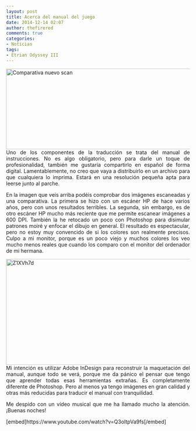 ```yaml
---
layout: post
title: Acerca del manual del juego
date: 2014-12-14 02:07
author: thefirered
comments: true
categories: 
- Noticias
tags:
- Etrian Odyssey III
---
```

<p style="text-align:justify;"><a href="https://eo3es.files.wordpress.com/2014/12/comparativa-nuevo-scan.png"><img class="aligncenter wp-image-167 size-large" src="https://eo3es.files.wordpress.com/2014/12/comparativa-nuevo-scan.png?w=660" alt="Comparativa nuevo scan" width="660" height="220" /></a>Uno de los componentes de la traducción se trata del manual de instrucciones. No es algo obligatorio, pero para darle un toque de profesionalidad, también me gustaría compartirlo en español de forma digital. Lamentablemente, no creo que vaya a distribuirlo en un archivo para que cualquiera lo imprima. Estará en una resolución pequeña apta para leerse junto al parche.<!--more--></p>
<p style="text-align:justify;">En la imagen que veis arriba podéis comprobar dos imágenes escaneadas y una comparativa. La primera se hizo con un escáner HP de hace varios años, pero con unos resultados terribles. La segunda, sin embargo, es de otro escáner HP mucho más reciente que me permite escanear imágenes a 600 DPI. También la he retocado un poco con Photoshop para disimular patrones moiré y enfocar el dibujo en general. El resultado es espectacular, pero no estoy muy convencido de si los colores son realmente precisos. Culpo a mi monitor, porque es un poco viejo y muchos colores los veo mucho menos reales que cuando los comparo con el monitor del ordenador de mi hermana.</p>
<p style="text-align:justify;"><a href="https://eo3es.files.wordpress.com/2014/12/z1xvh7d.png"><img class=" size-large wp-image-168 aligncenter" src="https://eo3es.files.wordpress.com/2014/12/z1xvh7d.png?w=660" alt="Z1XVh7d" width="660" height="289" /></a>Mi intención es utilizar Adobe InDesign para reconstruir la maquetación del manual, aunque todo se verá, porque me da pánico el pensar que tengo que aprender todas esas herramientas extrañas. Es completamente diferente de Photoshop. Pero al menos ya tengo imágenes en gran calidad y otras más reducidas para traducir el manual con tranquilidad.</p>
<p style="text-align:justify;">Me despido con un vídeo musical que me ha llamado mucho la atención. ¡Buenas noches!</p>
[embed]https://www.youtube.com/watch?v=Q3oItpVa9fs[/embed]
